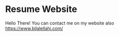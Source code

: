 # Resume Website
Hello There! You can contact me on my website also https://www.bilalellahi.com/
<!--https://muhammadbilalellahi.github.io/resume/-->
